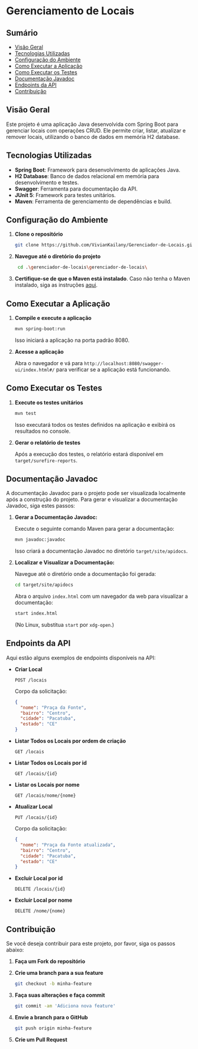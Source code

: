 # Gerenciamento de Locais

## Sumário

- [Visão Geral](#visão-geral)
- [Tecnologias Utilizadas](#tecnologias-utilizadas)
- [Configuração do Ambiente](#configuração-do-ambiente)
- [Como Executar a Aplicação](#como-executar-a-aplicação)
- [Como Executar os Testes](#como-executar-os-testes)
- [Documentação Javadoc](#documentação-javadoc)
- [Endpoints da API](#endpoints-da-api)
- [Contribuição](#contribuição)

## Visão Geral

Este projeto é uma aplicação Java desenvolvida com Spring Boot para gerenciar locais com operações CRUD. Ele permite criar, listar, atualizar e remover locais, utilizando o banco de dados em memória H2 database.

## Tecnologias Utilizadas

- **Spring Boot**: Framework para desenvolvimento de aplicações Java.
- **H2 Database**: Banco de dados relacional em memória para desenvolvimento e testes.
- **Swagger**: Ferramenta para documentação da API.
- **JUnit 5**: Framework para testes unitários.
- **Maven**: Ferramenta de gerenciamento de dependências e build.

## Configuração do Ambiente

1. **Clone o repositório**

   ```bash
   git clone https://github.com/VivianKailany/Gerenciador-de-Locais.git
   ```

2. **Navegue até o diretório do projeto**

   ```bash
    cd .\gerenciador-de-locais\gerenciador-de-locais\
   ```

3. **Certifique-se de que o Maven está instalado**. Caso não tenha o Maven instalado, siga as instruções [aqui](https://maven.apache.org/install.html).

## Como Executar a Aplicação

1. **Compile e execute a aplicação**

   ```bash
   mvn spring-boot:run
   ```

   Isso iniciará a aplicação na porta padrão 8080.

2. **Acesse a aplicação**

   Abra o navegador e vá para `http://localhost:8080/swagger-ui/index.html#/` para verificar se a aplicação está funcionando.

## Como Executar os Testes

1. **Execute os testes unitários**

   ```bash
   mvn test
   ```

   Isso executará todos os testes definidos na aplicação e exibirá os resultados no console.

2. **Gerar o relatório de testes**

   Após a execução dos testes, o relatório estará disponível em `target/surefire-reports`.

## Documentação Javadoc

A documentação Javadoc para o projeto pode ser visualizada localmente após a construção do projeto. Para gerar e visualizar a documentação Javadoc, siga estes passos:

1. **Gerar a Documentação Javadoc:**

   Execute o seguinte comando Maven para gerar a documentação:

   ```bash
   mvn javadoc:javadoc
   ```

   Isso criará a documentação Javadoc no diretório `target/site/apidocs`.

2. **Localizar e Visualizar a Documentação:**

   Navegue até o diretório onde a documentação foi gerada:

   ```bash
   cd target/site/apidocs
   ```

   Abra o arquivo `index.html` com um navegador da web para visualizar a documentação:

   ```bash
   start index.html
   ```

   (No Linux, substitua `start` por `xdg-open`.)

## Endpoints da API

Aqui estão alguns exemplos de endpoints disponíveis na API:

- **Criar Local**

  ```http
  POST /locais
  ```

  Corpo da solicitação:
  ```json
  {
    "nome": "Praça da Fonte",
    "bairro": "Centro",
    "cidade": "Pacatuba",
    "estado": "CE"
  }
  ```

- **Listar Todos os Locais por ordem de criação**

  ```http
  GET /locais
  ```

- **Listar Todos os Locais por id**

  ```http
  GET /locais/{id}
  ```

- **Listar os Locais por nome**

  ```http
  GET /locais/nome/{nome}
  ```

- **Atualizar Local**

  ```http
  PUT /locais/{id}
  ```

  Corpo da solicitação:
  ```json
  {
    "nome": "Praça da Fonte atualizada",
    "bairro": "Centro",
    "cidade": "Pacatuba",
    "estado": "CE"
  }
  ```

- **Excluir Local por id**

  ```http
  DELETE /locais/{id}
  ```

- **Excluir Local por nome**

  ```http
  DELETE /nome/{nome}
  ```

## Contribuição

Se você deseja contribuir para este projeto, por favor, siga os passos abaixo:

1. **Faça um Fork do repositório**
2. **Crie uma branch para a sua feature**

   ```bash
   git checkout -b minha-feature
   ```

3. **Faça suas alterações e faça commit**

   ```bash
   git commit -am 'Adiciona nova feature'
   ```

4. **Envie a branch para o GitHub**

   ```bash
   git push origin minha-feature
   ```

5. **Crie um Pull Request**

